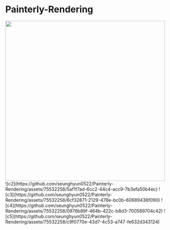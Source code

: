 # Painterly-Rendering



<img src="https://github.com/seunghyun0522/Painterly-Rendering/assets/75532258/4be15450-6de1-49b9-a1b2-562ac4847d87" width="500" weight="250">
![c2](https://github.com/seunghyun0522/Painterly-Rendering/assets/75532258/5af1f7ad-6cc2-44c4-acc9-7b3efa50b4ec)
![c3](https://github.com/seunghyun0522/Painterly-Rendering/assets/75532258/6cf32871-2129-478e-bc0b-60689436f090)
![c4](https://github.com/seunghyun0522/Painterly-Rendering/assets/75532258/0976b89f-464b-422c-b8d3-700589704c42)
![c5](https://github.com/seunghyun0522/Painterly-Rendering/assets/75532258/c9f0770e-43d7-4c53-a747-fe632d343124)
